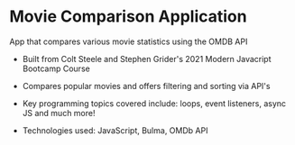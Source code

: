 # Movie Comparison Application

App that compares various movie statistics using the OMDB API

- Built from Colt Steele and Stephen Grider's 2021 Modern Javacript Bootcamp Course

- Compares popular movies and offers filtering and sorting via API's

- Key programming topics covered include: loops, event listeners, async JS and much more!

- Technologies used: JavaScript, Bulma, OMDb API

